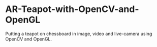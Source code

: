 # AR-Teapot-with-OpenCV-and-OpenGL
Putting a teapot on chessboard in image, video and live-camera using OpenCV and OpenGL. 
